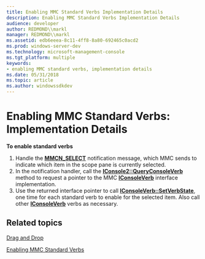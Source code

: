```yaml
---
title: Enabling MMC Standard Verbs Implementation Details
description: Enabling MMC Standard Verbs Implementation Details
audience: developer
author: REDMOND\\markl
manager: REDMOND\\markl
ms.assetid: edb6eeea-8c11-4ff8-8a80-692465c0acd2
ms.prod: windows-server-dev
ms.technology: microsoft-management-console
ms.tgt_platform: multiple
keywords:
- enabling MMC standard verbs, implementation details
ms.date: 05/31/2018
ms.topic: article
ms.author: windowssdkdev
---
```


# Enabling MMC Standard Verbs: Implementation Details

**To enable standard verbs**

1.  Handle the [**MMCN\_SELECT**](mmcn-select.md) notification message, which MMC sends to indicate which item in the scope pane is currently selected.
2.  In the notification handler, call the [**IConsole2::QueryConsoleVerb**](iconsole2-queryconsoleverb.md) method to request a pointer to the MMC [**IConsoleVerb**](/windows/win32/Mmc/nn-mmc-iconsoleverb?branch=master) interface implementation.
3.  Use the returned interface pointer to call [**IConsoleVerb::SetVerbState**](/windows/win32/Mmc/nf-mmc-iconsoleverb-setverbstate?branch=master), one time for each standard verb to enable for the selected item. Also call other [**IConsoleVerb**](/windows/win32/Mmc/nn-mmc-iconsoleverb?branch=master) verbs as necessary.

## Related topics

<dl> <dt>

[Drag and Drop](drag-and-drop.md)
</dt> <dt>

[Enabling MMC Standard Verbs](enabling-mmc-standard-verbs.md)
</dt> </dl>

 

 




